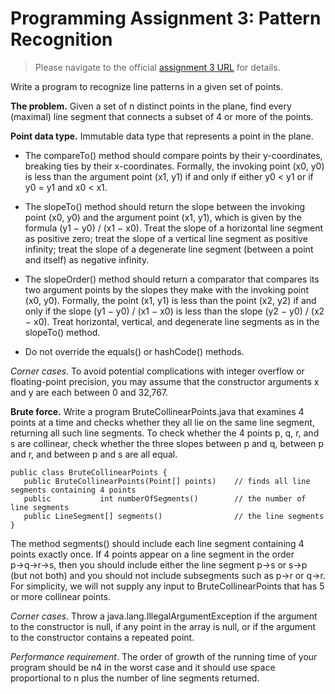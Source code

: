 # Programming Assignment 3: Pattern Recognition

> Please navigate to the official [assignment 3 URL](http://coursera.cs.princeton.edu/algs4/assignments/collinear.html) for details.

Write a program to recognize line patterns in a given set of points.

**The problem.** Given a set of n distinct points in the plane, find every (maximal) line segment that connects a subset of 4 or more of the points.

**Point data type.** Immutable data type that represents a point in the plane.

- The compareTo() method should compare points by their y-coordinates, breaking ties by their x-coordinates. Formally, the invoking point (x0, y0) is less than the argument point (x1, y1) if and only if either y0 < y1 or if y0 = y1 and x0 < x1.

- The slopeTo() method should return the slope between the invoking point (x0, y0) and the argument point (x1, y1), which is given by the formula (y1 − y0) / (x1 − x0). Treat the slope of a horizontal line segment as positive zero; treat the slope of a vertical line segment as positive infinity; treat the slope of a degenerate line segment (between a point and itself) as negative infinity.

- The slopeOrder() method should return a comparator that compares its two argument points by the slopes they make with the invoking point (x0, y0). Formally, the point (x1, y1) is less than the point (x2, y2) if and only if the slope (y1 − y0) / (x1 − x0) is less than the slope (y2 − y0) / (x2 − x0). Treat horizontal, vertical, and degenerate line segments as in the slopeTo() method.

- Do not override the equals() or hashCode() methods.

*Corner cases*. To avoid potential complications with integer overflow or floating-point precision, you may assume that the constructor arguments x and y are each between 0 and 32,767.

**Brute force.** Write a program BruteCollinearPoints.java that examines 4 points at a time and checks whether they all lie on the same line segment, returning all such line segments. To check whether the 4 points p, q, r, and s are collinear, check whether the three slopes between p and q, between p and r, and between p and s are all equal.

    public class BruteCollinearPoints {
       public BruteCollinearPoints(Point[] points)    // finds all line segments containing 4 points
       public           int numberOfSegments()        // the number of line segments
       public LineSegment[] segments()                // the line segments
    }

The method segments() should include each line segment containing 4 points exactly once. If 4 points appear on a line segment in the order p→q→r→s, then you should include either the line segment p→s or s→p (but not both) and you should not include subsegments such as p→r or q→r. For simplicity, we will not supply any input to BruteCollinearPoints that has 5 or more collinear points.

*Corner cases*. Throw a java.lang.IllegalArgumentException if the argument to the constructor is null, if any point in the array is null, or if the argument to the constructor contains a repeated point.

*Performance requirement*. The order of growth of the running time of your program should be n4 in the worst case and it should use space proportional to n plus the number of line segments returned.





